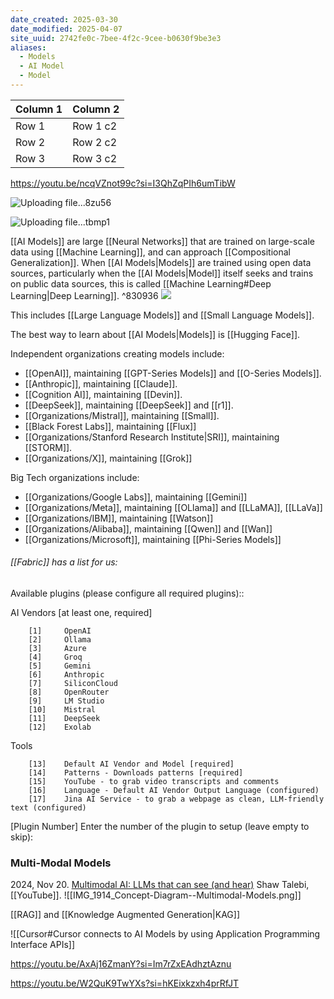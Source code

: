```yaml
---
date_created: 2025-03-30
date_modified: 2025-04-07
site_uuid: 2742fe0c-7bee-4f2c-9cee-b0630f9be3e3
aliases:
  - Models
  - AI Model
  - Model
---
```


| Column 1 | Column 2 |
|----------|----------|
| Row 1    | Row 1 c2 |
| Row 2    | Row 2 c2 |
| Row 3    | Row 3 c2 |


https://youtu.be/ncqVZnot99c?si=I3QhZqPIh6umTibW

![Uploading file...8zu56]()

![Uploading file...tbmp1]()


[[AI Models]] are large [[Neural Networks]] that are trained on large-scale data using [[Machine Learning]], and can approach [[Compositional Generalization]]. When [[AI Models|Models]] are trained using open data sources, particularly when the [[AI Models|Model]] itself seeks and trains on public data sources, this is called [[Machine Learning#Deep Learning|Deep Learning]]. ^830936
![](https://i.imgur.com/XRXVVoy.png)

This includes [[Large Language Models]] and [[Small Language Models]]. 

The best way to learn about [[AI Models|Models]] is [[Hugging Face]]. 

Independent organizations creating models include:
- [[OpenAI]], maintaining [[GPT-Series Models]] and [[O-Series Models]]. 
- [[Anthropic]], maintaining [[Claude]].
- [[Cognition AI]], maintaining [[Devin]].
- [[DeepSeek]], maintaining [[DeepSeek]] and [[r1]].
- [[Organizations/Mistral]], maintaining [[Small]]. 
- [[Black Forest Labs]], maintaining [[Flux]]
- [[Organizations/Stanford Research Institute|SRI]], maintaining [[STORM]]. 
- [[Organizations/X]], maintaining [[Grok]]

Big Tech organizations include:
- [[Organizations/Google Labs]], maintaining [[Gemini]]
- [[Organizations/Meta]], maintaining [[OLlama]] and [[LLaMA]], [[LLaVa]]
- [[Organizations/IBM]], maintaining [[Watson]]
- [[Organizations/Alibaba]], maintaining [[Qwen]] and [[Wan]]
- [[Organizations/Microsoft]], maintaining [[Phi-Series Models]]

###### [[Fabric]] has a list for us:
Available plugins (please configure all required plugins)::

AI Vendors [at least one, required]

        [1]     OpenAI
        [2]     Ollama
        [3]     Azure
        [4]     Groq
        [5]     Gemini
        [6]     Anthropic
        [7]     SiliconCloud
        [8]     OpenRouter
        [9]     LM Studio
        [10]    Mistral
        [11]    DeepSeek
        [12]    Exolab

Tools

        [13]    Default AI Vendor and Model [required]
        [14]    Patterns - Downloads patterns [required]
        [15]    YouTube - to grab video transcripts and comments
        [16]    Language - Default AI Vendor Output Language (configured)
        [17]    Jina AI Service - to grab a webpage as clean, LLM-friendly text (configured)

[Plugin Number] Enter the number of the plugin to setup (leave empty to skip):

### Multi-Modal Models
2024, Nov 20. [Multimodal AI: LLMs that can see (and hear)](https://youtu.be/Ot2c5MKN_-w?si=ku0hpAHSCfcRZmXR) Shaw Talebi, [[YouTube]].
![[IMG_1914_Concept-Diagram--Multimodal-Models.png]]

[[RAG]] and [[Knowledge Augmented Generation|KAG]]

![[Cursor#Cursor connects to AI Models by using Application Programming Interface APIs]]




https://youtu.be/AxAj16ZmanY?si=Im7rZxEAdhztAznu

https://youtu.be/W2QuK9TwYXs?si=hKEixkzxh4prRfJT